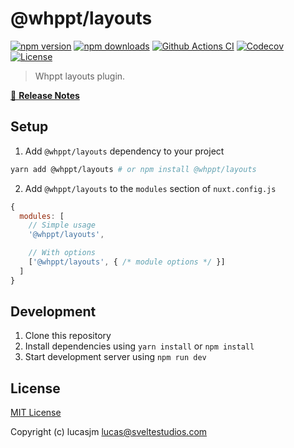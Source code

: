 # @whppt/layouts

[![npm version][npm-version-src]][npm-version-href]
[![npm downloads][npm-downloads-src]][npm-downloads-href]
[![Github Actions CI][github-actions-ci-src]][github-actions-ci-href]
[![Codecov][codecov-src]][codecov-href]
[![License][license-src]][license-href]

> Whppt layouts plugin.

[📖 **Release Notes**](./CHANGELOG.md)

## Setup

1. Add `@whppt/layouts` dependency to your project

```bash
yarn add @whppt/layouts # or npm install @whppt/layouts
```

2. Add `@whppt/layouts` to the `modules` section of `nuxt.config.js`

```js
{
  modules: [
    // Simple usage
    '@whppt/layouts',

    // With options
    ['@whppt/layouts', { /* module options */ }]
  ]
}
```

## Development

1. Clone this repository
2. Install dependencies using `yarn install` or `npm install`
3. Start development server using `npm run dev`

## License

[MIT License](./LICENSE)

Copyright (c) lucasjm <lucas@sveltestudios.com>

<!-- Badges -->
[npm-version-src]: https://img.shields.io/npm/v/@whppt/layouts/latest.svg
[npm-version-href]: https://npmjs.com/package/@whppt/layouts

[npm-downloads-src]: https://img.shields.io/npm/dt/@whppt/layouts.svg
[npm-downloads-href]: https://npmjs.com/package/@whppt/layouts

[github-actions-ci-src]: https://github.com/whpptjs/layouts/workflows/ci/badge.svg
[github-actions-ci-href]: https://github.com/whpptjs/layouts/actions?query=workflow%3Aci

[codecov-src]: https://img.shields.io/codecov/c/github/whpptjs/layouts.svg
[codecov-href]: https://codecov.io/gh/whpptjs/layouts

[license-src]: https://img.shields.io/npm/l/@whppt/layouts.svg
[license-href]: https://npmjs.com/package/@whppt/layouts
